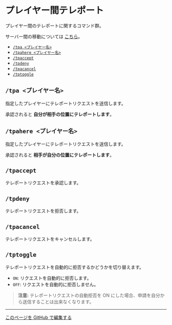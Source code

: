 # プレイヤー間テレポート

プレイヤー間のテレポートに関するコマンド群。

サーバー間の移動については [こちら](./moving.md)。

- [`/tpa <プレイヤー名>`](#tpa-プレイヤー名)
- [`/tpahere <プレイヤー名>`](#tpahere-プレイヤー名)
- [`/tpaccept`](#tpaccept)
- [`/tpdeny`](#tpdeny)
- [`/tpacancel`](#tpacancel)
- [`/tptoggle`](#tptoggle)

## `/tpa <プレイヤー名>`

指定したプレイヤーにテレポートリクエストを送信します。

承認されると **自分が相手の位置にテレポートします**。

## `/tpahere <プレイヤー名>`

指定したプレイヤーにテレポートリクエストを送信します。

承認されると **相手が自分の位置にテレポートします**。

## `/tpaccept`

テレポートリクエストを承認します。

## `/tpdeny`

テレポートリクエストを拒否します。

## `/tpacancel`

テレポートリクエストをキャンセルします。

## `/tptoggle`

テレポートリクエストを自動的に拒否するかどうかを切り替えます。

- `ON`: リクエストを自動的に拒否します。
- `OFF`: リクエストを自動的に拒否しません。

> **注意:** テレポートリクエストの自動拒否を ON にした場合、申請を自分から送信することは出来なくなります。

----

[このページを GitHub で編集する](https://github.com/GiganticMinecraft/CommandReference/edit/main/src/player/teleport.md)
